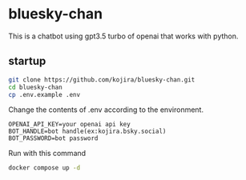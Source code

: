 # bluesky-chan

This is a chatbot using gpt3.5 turbo of openai that works with python.

## startup

```sh
git clone https://github.com/kojira/bluesky-chan.git
cd bluesky-chan
cp .env.example .env
```

Change the contents of .env according to the environment.

```
OPENAI_API_KEY=your openai api key
BOT_HANDLE=bot handle(ex:kojira.bsky.social)
BOT_PASSWORD=bot password
```

Run with this command

```sh
docker compose up -d
```
